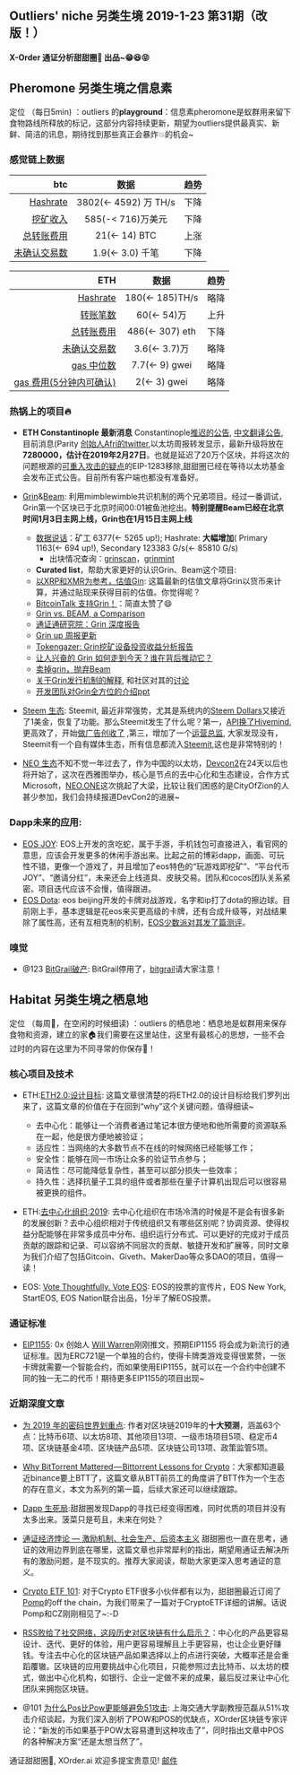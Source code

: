

## Outliers' niche 另类生境 2019-1-23 第31期（改版！）

#### X-Order 通证分析甜甜圈🍩 出品~😁😆😝 


## Pheromone 另类生境之信息素
定位 （每日5min)  ：outliers 的**playground**：信息素pheromone是蚁群用来留下食物路线所释放的标记，这部分内容持续更新，期望为outliers提供最真实、新鲜、简洁的讯息，期待找到那些真正会暴炸💥的机会~
 
### 感觉链上数据

| btc | 数据 | 趋势|
|---:|:--:|:--|
| [Hashrate](https://www.blockchain.com/charts/hash-rate)| 3802(<- 4592) 万 TH/s| 下降|
| [挖矿收入](https://www.blockchain.com/charts/miners-revenue) | 585(-< 716)万美元 | 下降|
| [总转账费用](https://www.blockchain.com/charts/transaction-fees) | 21(<- 14) BTC | 上涨|
| [未确认交易数](https://www.blockchain.com/zh-cn/btc/unconfirmed-transactions) | 1.9(<- 3.0) 千笔 |下降|


|ETH | 数据 | 趋势|
|--:|:--:|:--:|
|[Hashrate](https://etherscan.io/chart/hashrate)| 180(<- 185)TH/s| 略降|
|[转账笔数](https://etherscan.io/chart/tx)|60(<- 54)万|上升|
|[总转账费用](https://etherscan.io/chart/transactionfee)| 486(<- 307) eth| 下降|
|[未确认交易数](https://etherscan.io/chart/pendingtx)| 3.6(<- 3.7)万 | 略降|
|[gas 中位数](https://ethgasstation.info/)| 7.7(<- 9) gwei | 略降|
|[gas 费用(5分钟内可确认)](https://ethgasstation.info/)| 2(<- 3) gwei | 略降|


### 热锅上的项目🔥
- **ETH Constantinople 最新消息** Constantinople[推迟的公告](https://blog.ethereum.org/2019/01/15/security-alert-ethereum-constantinople-postponement/), [中文翻译公告](https://ethfans.org/posts/security-alert-ethereum-constantinople-postponement), 目前消息(Parity [创始人Afri的twitter](https://twitter.com/5chdn/status/1086285718710816768),以太坊周报转发显示，最新升级将放在**7280000，估计在2019年2月27日**。也就是延迟了20万个区块，并将这次的问题根源的[可重入攻击的疑点](https://medium.com/chainsecurity/constantinople-enables-new-reentrancy-attack-ace4088297d9)的EIP-1283移除,甜甜圈已经在等待以太坊基金会发布正式公告。目前所有客户端也都没有准备好。


- [Grin](https://grin-tech.org/)&[Beam](https://www.beam.mw/): 利用mimblewimble共识机制的两个兄弟项目。经过一番调试，Grin第一个区块已于北京时间00:01被鱼池挖出。**特别提醒Beam已经在北京时间1月3日主网上线，Grin也在1月15日主网上线**
	- [数据说话](https://grinmint.com/pages/index.html)：矿工 6377(<- 5265 up!); Hashrate: **大幅增加**( Primary 1163(<- 694 up!), Secondary 123383 G/s(<- 85810 G/s)  
		- 出块情况查询：[grinscan](http://grinscan.net)，[grinmint](https://grinmint.com/)
	- **Curated list**，帮助大家更好的认识Grin、Beam这个项目: 
	- [以XRP和XMR为参考，估值Gin](https://mp.weixin.qq.com/s/fcxnjN0TWjD4FoK8A1KH4g): 这篇最新的估值文章将Grin以货币来计算，并通过贴现来获得目前的估值。你觉得呢？
	- [BitcoinTalk 支持Grin！](https://bitcointalk.org/index.php?topic=5098450.0)：简直太赞了😄
	- [Grin vs. BEAM, a Comparison](https://tlu.tarilabs.com/protocols/grin-beam-comparison/MainReport.html)
	- [通证通研究院：Grin 深度报告](https://www.chainnews.com/articles/182565597152.htm)
	- [Grin up 周报更新](https://grinnews.substack.com/)
	- [Tokengazer: Grin挖矿设备投资收益分析报告](http://www.tokengazer.com/#/reportDetail?id=64)
	- [让人兴奋的 Grin 如何走到今天？谁在背后推动它？](https://mp.weixin.qq.com/s/1OCmswCxaoo-2BHGEU5KrQ)
	- [卖掉grin，抛弃Beam](https://www.shenliancaijing.com/portal/activity/activedetail.html?id=4366) 
	- [关于Grin发行机制的解释](https://medium.com/@CryptoProfG), 和社区对其的[讨论](https://www.grin-forum.org/t/emmission-rate-of-grin/171)
	- [开发团队对Grin全方位的介绍ppt](https://github.com/mimblewimble/grin-pm/tree/master/presentations/grincon0)


- [Steem 生态](https://steem.com/): Steemit, 最近非常强势，尤其是系统内的[Steem Dollars](https://coinmarketcap.com/currencies/steem-dollars/#charts)又接近了1美金，恢复了功能。那么Steemit发生了什么呢？第一，[API换了Hivemind](https://steemit.com/hivemind/@steemitblog/hivemind-is-live),更高效了，开始[做广告创收了](https://steemit.com/steemit/@steemitblog/testing-ads-on-steemit-com) ,第三，增加了一个[运营总监](https://steemit.com/steemit/@steemitblog/steemit-inc-leadership-changes), 大家发现没有，Steemit有一个自有媒体生态，所有信息都流入[Steemit](https://steemit.com/),这也是非常特别的！

- [NEO 生态](https://neo.org/)不知不觉一年过去了，作为中国的以太坊，[Devcon2](https://devcon.neo.org/)在24天以后也将开始了，这次在西雅图举办，核心是节点的去中心化和生态建设，合作方式Microsoft，[NEO.ONE](https://neo-one.io/)这次挑起了大梁，比较让我们困惑的是CityOfZion的人甚少参加，我们会持续报道DevCon2的进展~ 


### Dapp未来的应用: 
- [EOS JOY](https://www.eosjoy.io?user=runyuwang123): EOS上开发的贪吃蛇，属于手游，手机钱包可直接进入，看官网的意思，应该会开发更多的休闲手游出来。比起之前的博彩dapp，画面、可玩性不错，更像一个游戏了，并且增加了eos特色的“玩游戏即挖矿”、“平台代币JOY”、“邀请分红”，未来还会上线道具、皮肤交易。团队和cocos团队关系紧密。项目迭代应该不会慢，值得跟进。
- [EOS Dota](http://www.eosdota.com/): eos beijing开发的卡牌对战游戏，名字和ip打了dota的擦边球。目前刚上手，基本逻辑是花eos来买更高级的卡牌，还有合成升级等，对战结果除了属性高，还有互相克制的机制，[EOS少数派对其发了篇测评](https://mp.weixin.qq.com/s/nJK_XuVKAaAA7CAHLDRYRQ)。

### 嗅觉
- @123 [BitGrail破产](https://twitter.com/BitGrail/status/991666798583001089?ref_src=twsrc%5Etfw%7Ctwcamp%5Eembeddedtimeline%7Ctwterm%5Eprofile%3ABitGrail%7Ctwcon%5Etimelinechrome&ref_url=https%3A%2F%2Fbitgrail.com%2F): BitGrail停用了，[bitgrail](https://bitgrail.com/)请大家注意！

## Habitat 另类生境之栖息地
定位 （每周🍵，在空闲的时候细读) ：outliers 的栖息地：栖息地是蚁群用来保存食物和资源，建立的家🏠我们需要在这里站住，这里有最核心的思想，一些不会过时的内容在这里为不同寻常的你保存🌲！

### 核心项目及技术
- ETH:[ETH2.0:设计目标](https://media.consensys.net/exploring-the-ethereum-2-0-design-goals-fd2d901b4c01): 这篇文章很清楚的将ETH2.0的设计目标给我们罗列出来了，这篇文章的价值在于在回到“why”这个关键问题，值得细读~
	- 去中心化：能够让一个消费者通过笔记本很方便地和他所需要的资源联系在一起，他是很方便地被验证；
	- 适应性：当网络的大多数节点不在线的时候网络已经能够工作；
	- 安全性：能够在同一市场让众多的验证节点参与；
	- 简洁性：尽可能降低复杂性，甚至可以部分损失一些效率；
	- 持久性：选择抗量子工具的组件或者那些在量子计算机出现后可以很容易被更换的组件。

- ETH:[去中心化组织:2019](https://tokeneconomy.co/why-2019-will-be-the-year-of-the-dao-20f18117e4c1): 去中心化组织在市场冷清的时候是不是会有很多新的发展创新？去中心组织相对于传统组织又有哪些区别呢？协调资源、使得权益分配能够在非常多成员中分布、组织运行分布式、可以更好的完成对于成员贡献的跟踪和记录、可以容纳不同层次的贡献、敏捷开发和扩展等，同时文章为我们介绍了包括Gitcoin、Giveth、MakerDao等众多DAO的项目，值得一读！

- EOS: [Vote Thoughtfully. Vote EOS](https://www.youtube.com/watch?v=LbT9gKyt5Fw&feature=youtu.be): EOS的投票的宣传片，EOS New York, StartEOS, EOS Nation联合出品，1分半了解EOS投票。

### 通证标准
- [EIP1155](https://github.com/ethereum/EIPs/blob/master/EIPS/eip-1155.md): 0x 创始人 [Will Warren](https://twitter.com/willwarren89)刚刚推文，预期EIP1155 将会成为新流行的通证标准。因为ERC721是一个单独的合约，使得卡牌类游戏变得很累赘，一张卡牌就需要一个智能合约，而如果使用EIP1155，就可以在一个合约中创建不同的独一无二的代币！期待更多EIP1155的项目出现~ 

### 近期深度文章
- [为 2019 年的密码世界划重点](https://mp.weixin.qq.com/s/300o6WLxB5kUVFBM9w238g): 作者对区块链2019年的**十大预测**，涵盖63个点：比特币6项、以太坊8项、其他项目13项、一级市场项目5项、稳定币4项、区块链基金4项、区块链产品5项、区块链公司13项、政策监管5项。

- [Why BitTorrent Mattered — Bittorrent Lessons for Crypto](https://medium.com/@simonhmorris/why-bittorrent-mattered-bittorrent-lessons-for-crypto-1-of-4-fa3c6fcef488)：大家都知道最近binance要上BTT了，这篇文章从BTT前员工的角度讲了BTT作为一个生态的存在意义，本文为系列的第一篇，后续大家还可以继续跟踪。
- [Dapp 生死局](https://mp.weixin.qq.com/s/4712wq-7CdH2XFrMWPstzw):甜甜圈发现Dapp的寻找已经变得困难，同时优质的项目并没有太多出来。菠菜只是苟且，未来在何处？

- [通证经济悖论 — 激励机制、社会生产、后资本主义](https://mp.weixin.qq.com/s/wOcyusNbPW6U3zsTND2lpg) 甜甜圈也一直在思考，通证的效用边界到底在哪里，这篇文章也非常犀利的指出，期望用通证去解决所有的激励问题，是不现实的。推荐大家阅读，帮助大家更深入思考通证的意义。

- [Crypto ETF 101](https://offthechain.substack.com/p/crypto-etf-101): 对于Crypto ETF很多小伙伴都有以为，甜甜圈最近订阅了[Pomp](https://twitter.com/APompliano)的off the chain，为我们带来了一篇对于CryptoETF详细的讲解。话说Pomp和CZ刚刚相见了~:-D

- [RSS败给了社交网络，这段历史对区块链有什么启示？](https://orange.xyz/p/307)：中心化的产品更容易设计、迭代、更好的体验，用户更容易理解且上手更容易，也让企业更好赚钱。专注去中心化的区块链产品如果选择以上的点进行突破，大概率还是会重蹈覆辙。区块链的应用要挑战中心化项目，只能参照过去比特币、以太坊的模式，做出中心化机构，如银行、企业一定做不来的成果，最后反过来让中心化团队来拥抱区块链。

- @101 [为什么Pos比Pow更能够避免51攻击](https://m.odaily.com/post/5135670?from=groupmessage&isappinstalled=0): 上海交通大学副教授范磊从51%攻击介绍谈起，为我们深入剖析了POW和POS的优缺点，XOrder区块链专家评论：“新发的币如果基于POW太容易遭到这种攻击了”，同时指出文章中POS的各种解决方案“还是太想当然了”。

通证甜甜圈🍩, XOrder.ai 欢迎多提宝贵意见! [邮件](qchen@xorder.ai)

